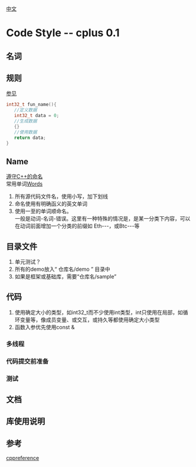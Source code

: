 [中文](./codestyle_cplus-cn.md)

# Code Style -- cplus 0.1

## 名词



## 规则
[参见](https://github.com/peacess/code_styles/blob/master/development_roles-cn.md)

```c++
int32_t fun_name(){
   //定义数据
   int32_t data = 0;
   //生成数据
   {}
   //使用数据
   return data;
}
```

## Name

[遵守C++的命名](https://en.cppreference.com/w/cpp/named_req)  
常用单词[Words](https://github.com/peacess/code_styles/blob/master/words_cn_en.md)   

1. 所有源代码文件名，使用小写，加下划线
2. 命名使用有明确函义的英文单词
3. 使用一至的单词顺命名。  
    一般是动词-名词-错误。这里有一种特殊的情况是，是某一分类下内容，可以在动词前面增加一个分类的前缀如 Eth---，或Btc---等

## 目录文件

1. 单元测试？
2. 所有的demo放入“ 仓库名/demo ” 目录中
3. 如果是框架或基础库，需要“仓库名/sample”

## 代码

1. 使用确定大小的类型，如int32_t而不少使用int类型，int只使用在局部，如循环变量等，像成员变量、或交互，或持久等都使用确定大小类型
2. 函数入参优先使用const &


### 多线程

### 代码提交前准备


### 测试


## 文档


## 库使用说明

### 

## 参考
[cppreference](https://en.cppreference.com/w/)

